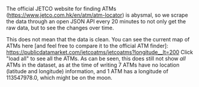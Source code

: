 The official JETCO website for finding ATMs (https://www.jetco.com.hk/en/atm/atm-locator) is abysmal, so we scrape the data through an open JSON API every 20 minutes to not only get the raw data, but to see the changes over time. 

This does not mean that the data is clean. You can see the current map of ATMs here [and feel free to compare it to the official ATM finder]: https://publicdatamarket.com/jetcoatms/jetcoatms?longitude__lt=200 Click "load all" to see all the ATMs. As can be seen, this does still not show _all_ ATMs in the dataset, as at the time of writing 7 ATMs have no location (latitude and longitude) information, and 1 ATM has a longitude of 113547978.0, which might be on the moon.
